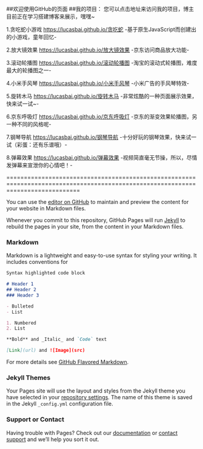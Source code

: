 ##欢迎使用GitHub的页面
##我的项目：
您可以点击地址来访问我的项目，博主目前正在学习搭建博客来展示，嘿嘿~

1.贪吃蛇小游戏  https://lucasbai.github.io/贪吃蛇
-基于原生JavaScript而创建出的小游戏，童年回忆-

2.放大镜效果  https://lucasbai.github.io/放大镜效果
-京东访问商品放大功能-

3.滚动轮播图  https://lucasbai.github.io/滚动轮播图
-淘宝的滚动式轮播图，难度最大的轮播图之一-

4.小米手风琴  https://lucasbai.github.io/小米手风琴
-小米广告的手风琴特效-

5.旋转木马  https://lucasbai.github.io/旋转木马
-非常炫酷的一种页面展示效果，快来试一试~-

6.京东呼吸灯  https://lucasbai.github.io/京东呼吸灯
-京东的渐变效果轮播图，另一种不同的风格呢-

7.钢琴导航  https://lucasbai.github.io/钢琴导航
-十分好玩的钢琴效果，快来试一试（彩蛋：还有乐谱哦）-

8.弹幕效果  https://lucasbai.github.io/弹幕效果
-视频简直毫无节操，所以，尽情发弹幕来宣泄你的心情吧！-



=================================================================================================================================

You can use the [editor on GitHub](https://github.com/LucasBai/LucasBai.github.io/edit/master/index.md) to maintain and preview the content for your website in Markdown files.

Whenever you commit to this repository, GitHub Pages will run [Jekyll](https://jekyllrb.com/) to rebuild the pages in your site, from the content in your Markdown files.

### Markdown

Markdown is a lightweight and easy-to-use syntax for styling your writing. It includes conventions for

```markdown
Syntax highlighted code block

# Header 1
## Header 2
### Header 3

- Bulleted
- List

1. Numbered
2. List

**Bold** and _Italic_ and `Code` text

[Link](url) and ![Image](src)
```

For more details see [GitHub Flavored Markdown](https://guides.github.com/features/mastering-markdown/).

### Jekyll Themes

Your Pages site will use the layout and styles from the Jekyll theme you have selected in your [repository settings](https://github.com/LucasBai/LucasBai.github.io/settings). The name of this theme is saved in the Jekyll `_config.yml` configuration file.

### Support or Contact

Having trouble with Pages? Check out our [documentation](https://help.github.com/categories/github-pages-basics/) or [contact support](https://github.com/contact) and we’ll help you sort it out.
